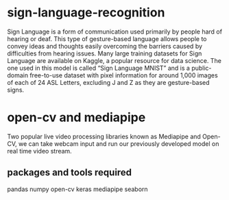 # sign-language-recognition
Sign Language is a form of communication used primarily by people hard of hearing or deaf. This type of gesture-based language allows people to convey ideas and thoughts easily overcoming the barriers caused by difficulties from hearing issues.
Many large training datasets for Sign Language are available on Kaggle, a popular resource for data science. The one used in this model is called “Sign Language MNIST” and is a public-domain free-to-use dataset with pixel information for around 1,000 images of each of 24 ASL Letters, excluding J and Z as they are gesture-based signs.

# open-cv and mediapipe
Two popular live video processing libraries known as Mediapipe and Open-CV, we can take webcam input and run our previously developed model on real time video stream.
## packages and tools required
pandas
numpy 
open-cv
keras
mediapipe
seaborn
